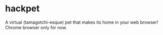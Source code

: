 hackpet
=======

A virtual (tamagotchi-esque) pet that makes its home in your web browser! Chrome browser only for now.
